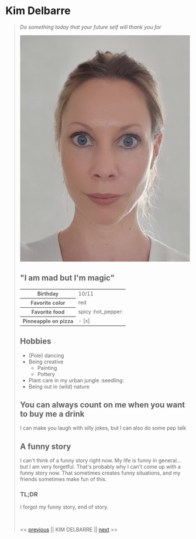 <h1>Kim Delbarre</h1>

<blockquote>
	<p><em>Do something today that your future self will thank you for</em></p>

<img src="ProfPic15052020.jpg" alt="profile picture">

<h2>"I am mad but I'm magic"</h2>

<table>
  <tr>
    <th>Birthday</th>
    <td>10/11</td>
  </tr>
  <tr>
    <th>Favorite color</th>
    <td>red</td>
 </tr>
 <tr>
    <th>Favorite food</th>
    <td>spicy :hot_pepper:</td>

  </tr>
  <tr>
    <th>Pinneapple on pizza</th>
    <td>- [x]</td>
  </tr>
</table>

<h2>Hobbies</h2>
<ul>
	<li>(Pole) dancing</li>
	<li>Being creative<ul><li>Painting</li><li>Pottery</li>
	</ul></li>
	<li>Plant care in my urban jungle :seedling:</li>
	<li>Being out in (wild) nature </li>
</ul>

<h2>You can always count on me when you want to buy me a drink</h2>

<p>I can make you laugh with silly jokes, but I can also do some pep talk</p>

<h2>A funny story</h2>

<p>I can't think of a funny story right now. My life is funny in general... but I am very forgetful. That's probably why I can't come up with a funny story now. That sometimes creates funny situations, and my friends sometimes make fun of this.</p>

<h3>TL;DR</h3>

<p>I forgot my funny story, end of story.</p>
</br>

<< <a href="#">previous</a> || KIM DELBARRE || <a href="#">next</a> >>

